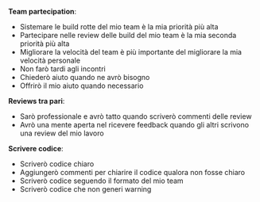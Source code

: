 **Team partecipation**:
- Sistemare le build rotte del mio team è la mia priorità più alta
- Partecipare nelle review delle build del mio team è la mia seconda priorità più alta
- Migliorare la velocità del team è più importante del migliorare la mia velocità personale
- Non farò tardi agli incontri
- Chiederò aiuto quando ne avrò bisogno
- Offrirò il mio aiuto quando necessario


**Reviews tra pari**:
- Sarò professionale e avrò tatto quando scriverò commenti delle review
- Avrò una mente aperta nel ricevere feedback quando gli altri scrivono una review del mio lavoro 


**Scrivere codice**:
- Scriverò codice chiaro
- Aggiungerò commenti per chiarire il codice qualora non fosse chiaro
- Scriverò codice seguendo il formato del mio team
- Scriverò codice che non generi warning